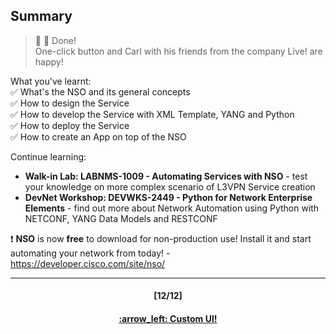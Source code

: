 ## Summary

> :clap: :tada: Done!  
> One-click button and Carl with his friends from the company Live! are happy!

What you've learnt:  
:white_check_mark: What's the NSO and its general concepts  
:white_check_mark: How to design the Service  
:white_check_mark: How to develop the Service with XML Template, YANG and Python  
:white_check_mark: How to deploy the Service  
:white_check_mark: How to create an App on top of the NSO  

Continue learning:
- **Walk-in Lab: LABNMS-1009 - Automating Services with NSO** - test your knowledge on more complex scenario of L3VPN Service creation
- **DevNet Workshop: DEVWKS-2449 - Python for Network Enterprise Elements** - find out more about Network Automation using Python with NETCONF, YANG Data Models and RESTCONF

:exclamation: **NSO** is now **free** to download for non-production use! Install it and start automating your network from today! - https://developer.cisco.com/site/nso/

---
<h4 align="center">[12/12]</h4>
<h4 align="center"> <a href="/readme/7.md"> :arrow_left: Custom UI! </a> </h4>
